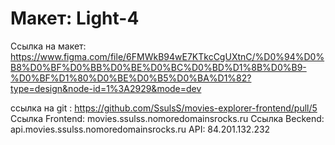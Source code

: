 # Макет: Light-4
Ссылка на макет: https://www.figma.com/file/6FMWkB94wE7KTkcCgUXtnC/%D0%94%D0%B8%D0%BF%D0%BB%D0%BE%D0%BC%D0%BD%D1%8B%D0%B9-%D0%BF%D1%80%D0%BE%D0%B5%D0%BA%D1%82?type=design&node-id=1%3A2929&mode=dev

 ссылка на git : https://github.com/SsulsS/movies-explorer-frontend/pull/5
 Ссылка Frontend: movies.ssulss.nomoredomainsrocks.ru
 Ссылка Beckend: api.movies.ssulss.nomoredomainsrocks.ru
 API: 84.201.132.232

    